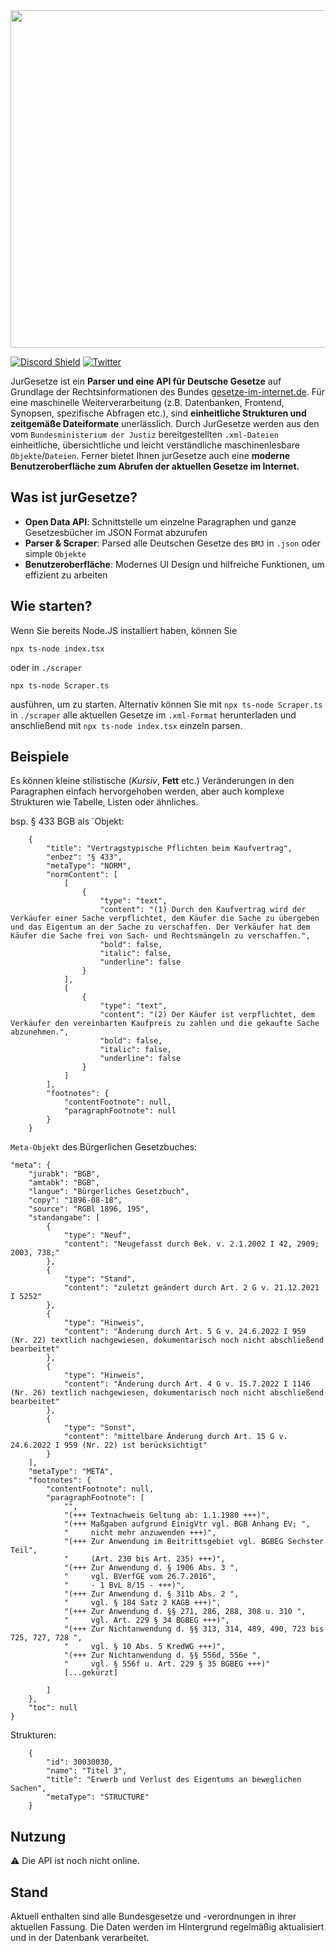 <img src="https://jurgesetze.de/static/media/logoJurGesetze.24ef74a288abbbd3b45a.png" width="540">

[![Discord Shield](https://img.shields.io/discord/809501355504959528?color=000000&label=Discord&logo=fdgssdf)](https://discord.gg/rg4EeebJ)
<a href="https://twitter.com/jurgesetze"><img src="https://img.shields.io/twitter/follow/jurgesetze?label=Twitter&color=black" alt="Twitter"></a>

JurGesetze ist ein **Parser und eine API für Deutsche Gesetze** auf Grundlage der Rechtsinformationen des Bundes [gesetze-im-internet.de](http://www.gesetze-im-internet.de/). Für eine maschinelle Weiterverarbeitung (z.B. Datenbanken, Frontend, Synopsen, spezifische Abfragen etc.), sind **einheitliche Strukturen und zeitgemäße Dateiformate** unerlässlich. Durch JurGesetze werden aus den vom `Bundesministerium der Justiz` bereitgestellten 
`.xml-Dateien` einheitliche, übersichtliche und leicht verständliche maschinenlesbare `Objekte`/`Dateien`. Ferner bietet Ihnen jurGesetze auch eine **moderne Benutzeroberfläche zum Abrufen der aktuellen Gesetze im Internet.** 

## Was ist jurGesetze?

- **Open Data API**: Schnittstelle um einzelne Paragraphen und ganze Gesetzesbücher im JSON Format abzurufen
- **Parser & Scraper**: Parsed alle Deutschen Gesetze des `BMJ` in `.json` oder simple `Objekte`
- **Benutzeroberfläche**: Modernes UI Design und hilfreiche Funktionen, um effizient zu arbeiten

## Wie starten?

Wenn Sie bereits Node.JS installiert haben, können Sie 

```
npx ts-node index.tsx
```
oder in `./scraper`
```
npx ts-node Scraper.ts
```

ausführen, um zu starten. Alternativ können Sie mit `npx ts-node Scraper.ts` in `./scraper` alle aktuellen Gesetze im `.xml-Format` herunterladen 
und anschließend mit `npx ts-node index.tsx` einzeln parsen. 

## Beispiele

Es können kleine stilistische (_Kursiv_, **Fett** etc.) Veränderungen in den Paragraphen einfach hervorgehoben werden, aber auch 
komplexe Strukturen wie Tabelle, Listen oder ähnliches.

bsp. § 433 BGB als `Objekt:

        {
            "title": "Vertragstypische Pflichten beim Kaufvertrag",
            "enbez": "§ 433",
            "metaType": "NORM",
            "normContent": [
                [
                    {
                        "type": "text",
                        "content": "(1) Durch den Kaufvertrag wird der Verkäufer einer Sache verpflichtet, dem Käufer die Sache zu übergeben und das Eigentum an der Sache zu verschaffen. Der Verkäufer hat dem Käufer die Sache frei von Sach- und Rechtsmängeln zu verschaffen.",
                        "bold": false,
                        "italic": false,
                        "underline": false
                    }
                ],
                [
                    {
                        "type": "text",
                        "content": "(2) Der Käufer ist verpflichtet, dem Verkäufer den vereinbarten Kaufpreis zu zahlen und die gekaufte Sache abzunehmen.",
                        "bold": false,
                        "italic": false,
                        "underline": false
                    }
                ]
            ],
            "footnotes": {
                "contentFootnote": null,
                "paragraphFootnote": null
            }
        }

`Meta-Objekt` des Bürgerlichen Gesetzbuches:

    "meta": {
        "jurabk": "BGB",
        "amtabk": "BGB",
        "langue": "Bürgerliches Gesetzbuch",
        "copy": "1896-08-18",
        "source": "RGBl 1896, 195",
        "standangabe": [
            {
                "type": "Neuf",
                "content": "Neugefasst durch Bek. v. 2.1.2002 I 42, 2909; 2003, 738;"
            },
            {
                "type": "Stand",
                "content": "zuletzt geändert durch Art. 2 G v. 21.12.2021 I 5252"
            },
            {
                "type": "Hinweis",
                "content": "Änderung durch Art. 5 G v. 24.6.2022 I 959 (Nr. 22) textlich nachgewiesen, dokumentarisch noch nicht abschließend bearbeitet"
            },
            {
                "type": "Hinweis",
                "content": "Änderung durch Art. 4 G v. 15.7.2022 I 1146 (Nr. 26) textlich nachgewiesen, dokumentarisch noch nicht abschließend bearbeitet"
            },
            {
                "type": "Sonst",
                "content": "mittelbare Änderung durch Art. 15 G v. 24.6.2022 I 959 (Nr. 22) ist berücksichtigt"
            }
        ],
        "metaType": "META",
        "footnotes": {
            "contentFootnote": null,
            "paragraphFootnote": [
                "",
                "(+++ Textnachweis Geltung ab: 1.1.1980 +++)",
                "(+++ Maßgaben aufgrund EinigVtr vgl. BGB Anhang EV; ",
                "     nicht mehr anzuwenden +++)",
                "(+++ Zur Anwendung im Beitrittsgebiet vgl. BGBEG Sechster Teil",
                "     (Art. 230 bis Art. 235) +++)",
                "(+++ Zur Anwendung d. § 1906 Abs. 3 ",
                "     vgl. BVerfGE vom 26.7.2016",
                "     - 1 BvL 8/15 - +++)",
                "(+++ Zur Anwendung d. § 311b Abs. 2 ",
                "     vgl. § 184 Satz 2 KAGB +++)",
                "(+++ Zur Anwendung d. §§ 271, 286, 288, 308 u. 310 ",
                "     vgl. Art. 229 § 34 BGBEG +++)",
                "(+++ Zur Nichtanwendung d. §§ 313, 314, 489, 490, 723 bis 725, 727, 728 ",
                "     vgl. § 10 Abs. 5 KredWG +++)",
                "(+++ Zur Nichtanwendung d. §§ 556d, 556e ",
                "     vgl. § 556f u. Art. 229 § 35 BGBEG +++)"
                [...gekürzt]
               
            ]
        },
        "toc": null
    }
    
Strukturen:

        {
            "id": 30030030,
            "name": "Titel 3",
            "title": "Erwerb und Verlust des Eigentums an beweglichen Sachen",
            "metaType": "STRUCTURE"
        }
    
## Nutzung

:warning: Die API ist noch nicht online.

## Stand

Aktuell enthalten sind alle Bundesgesetze und -verordnungen in ihrer aktuellen Fassung. Die Daten werden im Hintergrund regelmäßig aktualisiert und in der Datenbank verarbeitet.
